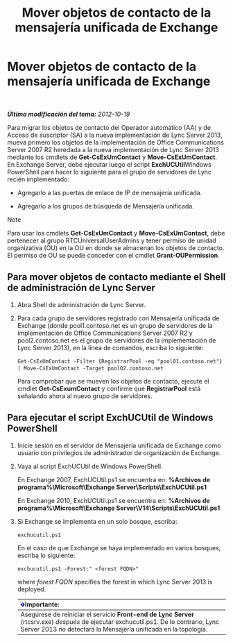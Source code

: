 ﻿---
title: Mover objetos de contacto de la mensajería unificada de Exchange
TOCTitle: Mover objetos de contacto de la mensajería unificada de Exchange
ms:assetid: 35c7e987-41b5-4798-b617-3303f20e52e3
ms:mtpsurl: https://technet.microsoft.com/es-es/library/JJ688022(v=OCS.15)
ms:contentKeyID: 49889043
ms.date: 01/07/2017
mtps_version: v=OCS.15
ms.translationtype: HT
---

# Mover objetos de contacto de la mensajería unificada de Exchange

 

_**Última modificación del tema:** 2012-10-19_

Para migrar los objetos de contacto del Operador automático (AA) y de Acceso de suscriptor (SA) a la nueva implementación de Lync Server 2013, mueva primero los objetos de la implementación de Office Communications Server 2007 R2 heredada a la nueva implementación de Lync Server 2013 mediante los cmdlets de **Get-CsExUmContact** y **Move-CsExUmContact**. En Exchange Server, debe ejecutar luego el script **ExchUCUtil**Windows PowerShell para hacer lo siguiente para el grupo de servidores de Lync recién implementado:

  - Agregarlo a las puertas de enlace de IP de mensajería unificada.

  - Agregarlo a los grupos de búsqueda de Mensajería unificada.


> [!NOTE]
> Para usar los cmdlets <STRONG>Get-CsExUmContact</STRONG> y <STRONG>Move-CsExUmContact</STRONG>, debe pertenecer al grupo RTCUniversalUserAdmins y tener permiso de unidad organizativa (OU) en la OU en donde se almacenan los objetos de contacto. El permiso de OU se puede conceder con el cmdlet <STRONG>Grant-OUPermission</STRONG>.



## Para mover objetos de contacto mediante el Shell de administración de Lync Server

1.  Abra Shell de administración de Lync Server.

2.  Para cada grupo de servidores registrado con Mensajería unificada de Exchange (donde pool1.contoso.net es un grupo de servidores de la implementación de Office Communications Server 2007 R2 y pool2.contoso.net es el grupo de servidores de la implementación de Lync Server 2013), en la línea de comandos, escriba lo siguiente:
    
        Get-CsExUmContact -Filter {RegistrarPool -eq "pool01.contoso.net"} | Move-CsExUmContact -Target pool02.contoso.net
    
    Para comprobar que se mueven los objetos de contacto, ejecute el cmdlet **Get-CsExumContact** y confirme que **RegistrarPool** está señalando ahora al nuevo grupo de servidores.

## Para ejecutar el script ExchUCUtil de Windows PowerShell

1.  Inicie sesión en el servidor de Mensajería unificada de Exchange como usuario con privilegios de administrador de organización de Exchange.

2.  Vaya al script ExchUCUtil de Windows PowerShell.
    
    En Exchange 2007, ExchUCUtil.ps1 se encuentra en: **%Archivos de programa%\\Microsoft\\Exchange Server\\Scripts\\ExchUCUtil.ps1**
    
    En Exchange 2010, ExchUCUtil.ps1 se encuentra en: **%Archivos de programa%\\Microsoft\\Exchange Server\\V14\\Scripts\\ExchUCUtil.ps1**

3.  Si Exchange se implementa en un solo bosque, escriba:
    
        exchucutil.ps1
    
    En el caso de que Exchange se haya implementado en varios bosques, escriba lo siguiente:
    
        exchucutil.ps1 -Forest:" <forest FQDN>"
    
    where *forest FQDN* specifies the forest in which Lync Server 2013 is deployed.
    
    <table>
    <thead>
    <tr class="header">
    <th><img src="images/Gg425917.important(OCS.15).gif" title="important" alt="important" />Importante:</th>
    </tr>
    </thead>
    <tbody>
    <tr class="odd">
    <td>Asegúrese de reiniciar el servicio <strong>Front-end de Lync Server</strong> (rtcsrv.exe) <em>después</em> de ejecutar exchucutil.ps1. De lo contrario, Lync Server 2013 no detectará la Mensajería unificada en la topología.</td>
    </tr>
    </tbody>
    </table>

